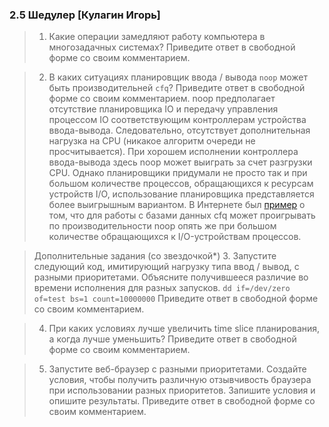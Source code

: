 ### 2.5 Шедулер [Кулагин Игорь]
>1. Какие операции замедляют работу компьютера в многозадачных системах? Приведите ответ в свободной форме со своим комментарием.

>2. В каких ситуациях планировщик ввода / вывода ```noop``` может быть производительней ```cfq```? Приведите ответ в свободной форме со своим комментарием.
noop предполагает отсутствие планировщика IO и передачу управления процессом IO соответствующим контроллерам устройства ввода-вывода. Следовательно, отсутствует дополнительная нагрузка на CPU (никакое алгоритм очереди не просчитывается). При хорошем исполнении контроллера ввода-вывода здесь noop может выиграть за счет разгрузки CPU. Однако планировщики придумали не просто так и при большом количестве процессов, обращающихся к ресурсам устройств I/O, использование планировщика представляется более выигрышным вариантом.
В Интернете был [пример](<https://sites.google.com/site/sumeetsingh993/home/experiments/io-schedulers-noop-vs-deadline-vs-cfq> "I/O schedulers (noop vs deadline vs cfq)") о том, что для работы с базами данных cfq может проигрывать по производительности noop опять же при большом количестве обращающихся к I/O-устройствам процессов.

>Дополнительные задания (со звездочкой*)
>3. Запустите следующий код, имитирующий нагрузку типа ввод / вывод, с разными приоритетами. Объясните получившееся различие во времени исполнения для разных запусков. ```dd if=/dev/zero of=test bs=1 count=10000000``` Приведите ответ в свободной форме со своим комментарием.

>4. При каких условиях лучше увеличить time slice планирования, а когда лучше уменьшить? Приведите ответ в свободной форме со своим комментарием.

>5. Запустите веб-браузер с разными приоритетами. Создайте условия, чтобы получить различную отзывчивость браузера при использовании разных приоритетов. Запишите условия и опишите результаты. Приведите ответ в свободной форме со своим комментарием.